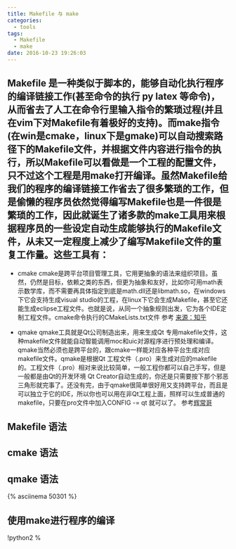 ```yaml
---
title: Makefile 与 make
categories:
  - tools
tags:
  - Makefile
  - make
date: 2016-10-23 19:26:03
---
```


## Makefile 是一种类似于脚本的，能够自动化执行程序的编译链接工作(甚至命令的执行 py latex 等命令)，从而省去了人工在命令行里输入指令的繁琐过程(并且在vim下对Makefile有着极好的支持)。而make指令(在win是cmake，linux下是gmake)可以自动搜索路径下的Makefile文件，并根据文件内容进行指令的执行，所以Makefile可以看做是一个工程的配置文件，只不过这个工程是用make打开编译。虽然Makefile给我们的程序的编译链接工作省去了很多繁琐的工作，但是偷懒的程序员依然觉得编写Makefile也是一件很是繁琐的工作，因此就诞生了诸多款的make工具用来根据程序员的一些设定自动生成能够执行的Makefile文件，从未又一定程度上减少了编写Makefile文件的重复工作量。这些工具有：
<!--more-->
* cmake cmake是跨平台项目管理工具，它用更抽象的语法来组织项目。虽然，仍然是目标，依赖之类的东西，但更为抽象和友好，比如你可用math表示数学库，而不需要再具体指定到底是math.dll还是libmath.so，在windows下它会支持生成visual studio的工程，在linux下它会生成Makefile，甚至它还能生成eclipse工程文件。也就是说，从同一个抽象规则出发，它为各个IDE定制工程文件。cmake命令执行的CMakeLists.txt文件 参考 [来源：知乎](https://www.zhihu.com/question/27455963/answer/36722992)

* qmake qmake工具就是Qt公司制造出来，用来生成Qt 专用makefile文件，这种makefile文件就能自动智能调用moc和uic对源程序进行预处理和编译。qmake当然必须也是跨平台的，跟cmake一样能对应各种平台生成对应makefile文件。qmake是根据Qt 工程文件（.pro）来生成对应的makefile的。工程文件（.pro）相对来说比较简单，一般工程你都可以自己手写，但是一般都是由Qt的开发环境 Qt Creator自动生成的，你还是只需要按下那个邪恶三角形就完事了。还没有完，由于qmake很简单很好用又支持跨平台，而且是可以独立于它的IDE，所以你也可以用在非Qt工程上面，照样可以生成普通的makefile，只要在pro文件中加入CONFIG -= qt 就可以了。 参考[辉常哥](https://www.zhihu.com/question/27455963/answer/89770919)

## Makefile 语法

## cmake 语法

## qmake 语法

 {% asciinema 50301 %} 


## 使用make进行程序的编译

!python2 %
